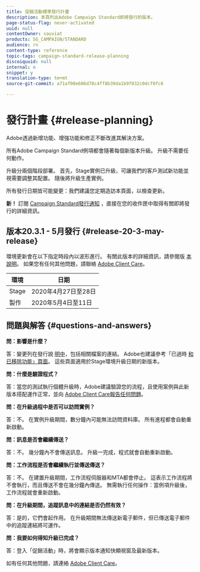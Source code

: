 ```yaml
---
title: 促銷活動標準發行計畫
description: 本頁列出Adobe Campaign Standard即將發行的版本。
page-status-flag: never-activated
uuid: null
contentOwner: sauviat
products: SG_CAMPAIGN/STANDARD
audience: rn
content-type: reference
topic-tags: campaign-standard-release-planning
discoiquuid: null
internal: n
snippet: y
translation-type: tm+mt
source-git-commit: a71af00e606d78c4ff8b39da1b9f032c0dcf0fc6

---
```



# 發行計畫 {#release-planning}

Adobe透過新增功能、增強功能和修正不斷改進其解決方案。

所有Adobe Campaign Standard例項都會隨著每個新版本升級。 升級不需要任何動作。

升級分兩個階段部署。 首先，Stage實例已升級，可讓我們的客戶測試新功能並視需要調整其配置。 隨後將升級生產實例。

所有發行日期皆可能變更：我們建議您定期造訪本頁面，以檢查更新。

**新！** 訂閱 [Campaign Standard發行通知](http://amc-mkt-prod1-t.adobe-campaign.com/lp/LP25?service=%40rZ5cqp2DgNzrgz0alKPInakNbPSTeJYozZYnS7Wbs802u4GlISkHZX4omtK00nAU6xzZ6luEWQzr7kQ9pkCwJYumWkU) ，直接在您的收件匣中取得有關即將發行的詳細資訊。

## 版本20.3.1 - 5月發行 {#release-20-3-may-release}

環境更新會在以下指定時段內以波形進行。 有關此版本的詳細資訊，請參閱版 [本說明](../../rn/using/release-notes.md)。 如果您有任何其他問題，請聯絡 [Adobe Client Care](https://support.neolane.net/webApp/extranetLogin)。

<table> 
 <thead> 
  <tr> 
   <th> 環境<br /> </th> 
   <th> 日期<br /> </th> 
  </tr> 
 </thead> 
 <tbody> 
  <tr> 
   <td> Stage<br /> </td> 
   <td> 2020年4月27日至28日<br /> </td> 
  </tr> 
  <tr> 
   <td> 製作<br /> </td> 
   <td> 2020年5月4日至11日<br /> </td> 
  </tr> 
 </tbody> 
</table>



## 問題與解答 {#questions-and-answers}

**問：影響是什麼？**

答：變更列在發行說 [明中](../../rn/using/release-notes.md)，包括相關檔案的連結。 Adobe也建議參考「已過時 [和已移除功能」頁面](https://helpx.adobe.com/campaign/kb/acs-deprecated-and-removed-features.html)。 這些頁面適用於Stage環境升級日期的新版本。

**問：什麼是驗證程式？**

答：當您的測試執行個體升級時，Adobe建議驗證您的流程，且使用案例與此新版本搭配運作正常，並向 [Adobe Client Care報告任何問題](https://support.neolane.net/webApp/extranetLogin)。

**問：在升級過程中是否可以訪問實例？**

答：不。 在實例升級期間，數分鐘內可能無法訪問資料庫。 所有進程都會自動重新啟動。

**問：訊息是否會繼續傳送？**

答：不。 幾分鐘內不會傳送訊息。 升級一完成，程式就會自動重新啟動。

**問：工作流程是否會繼續執行並傳送傳送？**

答：不。 在建置升級期間，工作流程伺服器和MTA都會停止。 這表示工作流程將不會執行，而且傳送不會在幾分鐘內傳送。 無需執行任何操作：當例項升級後，工作流程就會重新啟動。

**問：在升級期間，追蹤訊息中的連結是否仍然有效？**

答：是的，它們會起作用。 在升級期間無法傳送新電子郵件，但已傳送電子郵件中的追蹤連結將可運作。

**問：我要如何得知升級已完成？**

答：登入「促銷活動」時，將會顯示版本通知快顯視窗及最新版本。

如有任何其他問題，請連絡 [Adobe Client Care](https://support.neolane.net/webApp/extranetLogin)。